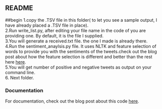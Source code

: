 ## README
##begin
1.copy the .TSV file in this folder( to let you see a sample output, I have already placed a .TSV file in place).<br>
2.Run write_list.py, after editing your file name in the code of you are providing one. By default, it is the file I supplied.<br>
3.You will generate a received.txt file. the one I made is already there.<br>
4.Run the sentiment_anaylsis.py file. It uses NLTK and feature selection of words to provide you with the sentiments of the tweets.check out the blog post about how the feature selection is different and better than the rest here [here](http://andybromberg.com/sentiment-analysis-python).<br>
5.You will get number of positive and negative tweets as output on your command line.<br>
6. Next folder.<br>

### Documentation

For documentation, check out the blog post about this code [here](http://andybromberg.com/sentiment-analysis-python).
